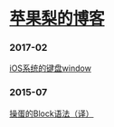 # [苹果梨的博客](http://blog.harrisonxi.com)

### 2017-02

[iOS系统的键盘window](http://blog.harrisonxi.com/2017/02/iOS系统的键盘window.html)

### 2015-07

[操蛋的Block语法（译）](http://blog.harrisonxi.com/2015/07/操蛋的Block语法（译）.html)
